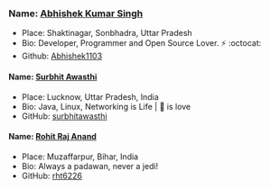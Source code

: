 ### Name: [Abhishek Kumar Singh](https://abhishek1103.github.io/aks.github.io/)
- Place: Shaktinagar, Sonbhadra, Uttar Pradesh
- Bio: Developer, Programmer and Open Source Lover. :zap: :octocat:
- Github: [Abhishek1103](https://github.com/Abhishek1103)

#### Name: [Surbhit Awasthi](https://github.com/surbhitawasthi)
- Place: Lucknow, Uttar Pradesh, India
- Bio: Java, Linux, Networking is Life | :pizza: is love
- GitHub: [surbhitawasthi](https://github.com/surbhitawasthi)

#### Name: [Rohit Raj Anand](https://github.com/rht6226)
- Place: Muzaffarpur, Bihar, India
- Bio: Always a padawan, never a jedi!
- GitHub: [rht6226](https://github.com/rht6226)
